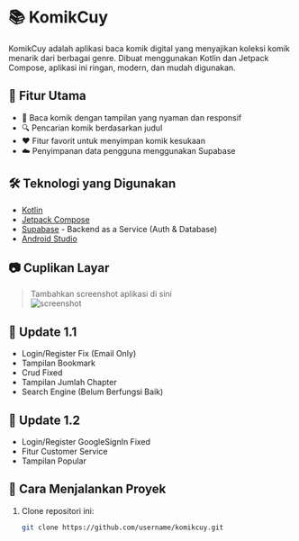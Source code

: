 # 📚 KomikCuy

KomikCuy adalah aplikasi baca komik digital yang menyajikan koleksi komik menarik dari berbagai genre. Dibuat menggunakan Kotlin dan Jetpack Compose, aplikasi ini ringan, modern, dan mudah digunakan.

## 🚀 Fitur Utama

- 📖 Baca komik dengan tampilan yang nyaman dan responsif
- 🔍 Pencarian komik berdasarkan judul 
- ❤️ Fitur favorit untuk menyimpan komik kesukaan
- ☁️ Penyimpanan data pengguna menggunakan Supabase

## 🛠️ Teknologi yang Digunakan

- [Kotlin](https://kotlinlang.org/)
- [Jetpack Compose](https://developer.android.com/jetpack/compose)
- [Supabase](https://supabase.com/) - Backend as a Service (Auth & Database)
- [Android Studio](https://developer.android.com/studio)

## 📷 Cuplikan Layar

> Tambahkan screenshot aplikasi di sini  
> ![screenshot](screenshots/home.png)

## 🔧 Update 1.1
- Login/Register Fix (Email Only)
- Tampilan Bookmark
- Crud Fixed
- Tampilan Jumlah Chapter
- Search Engine (Belum Berfungsi Baik)
  
 ## 🔧 Update 1.2
- Login/Register GoogleSignIn Fixed
- Fitur Customer Service
- Tampilan Popular

## 📖 Cara Menjalankan Proyek

1. Clone repositori ini:
   ```bash
   git clone https://github.com/username/komikcuy.git
